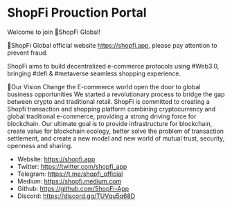 # ShopFi Prouction Portal

Welcome to join 🛒ShopFi Global!

🛒ShopFi Global official website https://shopfi.app, please pay attention to prevent fraud.

ShopFi aims to build decentralized e-commerce protocols using #Web3.0, bringing #defi & #metaverse seamless shopping experience. 

💬Our Vision
Change the E-commerce world open the door to global business opportunities
We started a revolutionary process to bridge the gap between crypto and traditional retail. ShopFi is committed to creating a Shopfi transaction and shopping platform combining cryptocurrency and global traditional e-commerce, providing a strong driving force for blockchain. Our ultimate goal is to provide infrastructure for blockchain, create value for blockchain ecology, better solve the problem of transaction settlement, and create a new model and new world of mutual trust, security, openness and sharing.


* Website: https://shopfi.app
* Twitter: https://twitter.com/shopfi_app
* Telegram: https://t.me/shopfi_official
* Medium: https://shopfi.medium.com
* Github: https://github.com/ShopFi-App
* Discord: https://discord.gg/TUVqu5q68D 
